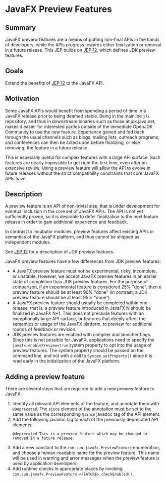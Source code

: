 # JavaFX Preview Features

## Summary

JavaFX preview features are a means of putting non-final APIs in the hands of developers, while the APIs progress towards either finalization or removal in a future release. This JEP builds on [JEP 12](https://openjdk.org/jeps/12), which defines JDK preview features.

## Goals

Extend the benefits of [JEP 12](https://openjdk.org/jeps/12) to the JavaFX API.

## Motivation

Some JavaFX APIs would benefit from spending a period of time in a JavaFX release prior to being deemed stable. Being in the mainline `jfx` repository, and thus in downstream binaries such as those at jdk.java.net, makes it easier for interested parties outside of the immediate OpenJDK Community to use the new feature. Experience gained and fed back through the usual channels such as blogs, mailing lists, outreach programs, and conferences can then be acted upon before finalizing, or else removing, the feature in a future release.

This is especially useful for complex features with a large API surface. Such features are nearly impossible to get right the first time, even after an extensive review. Using a preview feature will allow the API to evolve in future releases without the strict compatibility constraints that core JavaFX APIs have.

## Description

A preview feature is an API of non-trivial size, that is under development for eventual inclusion in the core set of JavaFX APIs. The API is not yet sufficiently proven, so it is desirable to defer finalization to the next feature release in order to gain additional experience and feedback.

In contrast to incubator modules, preview features affect existing APIs or semantics of the JavaFX platform, and thus cannot be shipped as independent modules.

See [JEP 12](https://openjdk.org/jeps/12) for a description of JDK preview features.

JavaFX preview features have a few differences from JDK preview features:

- A JavaFX preview feature must not be experimental, risky, incomplete, or unstable. However, we accept JavaFX preview features in an earlier state of completion than JDK preview features. For the purpose of comparison, if an experimental feature is considered 25% "done", then a preview
  feature should be at least 90% "done" (in contrast, a JDK preview feature should be at least 95% "done").
- A JavaFX preview feature should usually be completed within one release; that is, a preview feature introduced in JavaFX N should be finalized in JavaFX N+1. This does not preclude features with an exceptionally large API surface, or features that deeply affect the semantics or usage of the JavaFX platform, to preview for additional rounds of feedback or revision.
- JDK preview features are enabled with compiler and launcher flags. Since this is not possible for JavaFX, applications need to specify the `javafx.enablePreview=true` system property to opt into the usage of preview features. The system property should be passed on the command line, and not with a call to `System.setProperty()` since it is read early in the initialization of the JavaFX platform.

## Adding a preview feature

There are several steps that are required to add a new preview feature to JavaFX:

1. Identify all relevant API elements of the feature, and annotate them with `@Deprecated`.
   The `since` element of the annotation must be set to the same value as the corresponding `@since`
   javadoc tag of the API element.
2. Add the following javadoc tag to each of the previously deprecated API elements:<p>
   `@deprecated This is a preview feature which may be changed or removed in a future release.`
3. Add a new constant to the `com.sun.javafx.PreviewFeature` enumeration, and choose a human-readable name
   for the preview feature. This name will be used in warning and error messages when the preview feature
   is used by application developers.
4. Add runtime checks in appropriate places by invoking `com.sun.javafx.PreviewFeature.<FEATURE>.checkEnabled()`.
